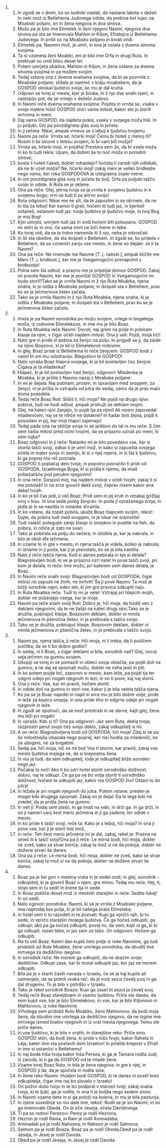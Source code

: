 <ol>
  <li>
    <ol>
      <li>In zgodi se v dneh, ko so sodniki vladali, da nastane lakota v deželi. In neki mož iz Betlehema Judovega odide, da prebiva kot tujec na Moabski poljani, on in žena njegova in dva sinova.</li>
      <li>Možu pa je bilo ime Elimelek in ženi njegovi Naomi, njegova dva sinova pa sta se imenovala Mahlon in Kiljon, Efratejca iz Betlehema Judovega. In prišli so na Moabsko poljano in bivali ondi.</li>
      <li>Elimelek pa, Naomin mož, je umrl, in ona je ostala z dvema sinoma svojima.</li>
      <li>Ta si vzameta ženi Moabki, eni je bilo ime Orfa in drugi Ruta. In prebivali so ondi blizu deset let.</li>
      <li>Potem umrjeta obadva, Mahlon in Kiljon, in žena ostane za dvema sinoma svojima in za možem svojim.</li>
      <li>Tedaj vstane ona z dvema snahama svojima, da bi se povrnila z Moabske poljane; slišala je namreč v kraju moabskem, da je GOSPOD obiskal ljudstvo svoje, ko mu je dal kruha.</li>
      <li>Odpravi se torej iz mesta, kjer je bivala, in ž njo dve snahi njeni, in nastopijo pot, da se vrnejo v deželo Judovo.</li>
      <li>In Naomi reče dvema snahama svojima: Pojdita in vrnita se, vsaka v svoje matere hišo! GOSPOD stóri vama milost, kakor ste jo storili mrtvima in meni.</li>
      <li>Daj vama GOSPOD, da najdeta pokoj, vsaka v svojega moža hiši. In ju poljubi. Oni pa povzdigneta glas svoj in jočeta.</li>
      <li>In ji rečeta: Nikar, ampak vrneva se s teboj k ljudstvu tvojemu.</li>
      <li>Naomi pa reče: Vrnita se, hčerki moji! Čemu bi hoteli z menoj iti? Nosim li še sinove v telesu svojem, ki bi vam bili možje?</li>
      <li>Vrnita se, hčerki moji, in pojdita! Prestara sem že, da bi vzela moža. In ko bi tudi rekla: Upam, da dobim še to noč moža in porodim sinove,</li>
      <li>bosta li hoteli čakati, dokler odrastejo? hočeta li zaradi njih odlašati, da ne bi vzeli moža? Ne, hčerki moji! zakaj meni je veliko bridkejše nego vama, ker roka GOSPODOVA je iztegnjena zoper mene.</li>
      <li>In oni povzdigneta glas svoj in jočeta še bolj. Orfa pa poljubi taščo svojo in odide. A Ruta se je oklene.</li>
      <li>Ona pa reče: Glej, jetrva tvoja se je vrnila k svojemu ljudstvu in k svojemu bogu; vrni se tudi ti za jetrvo svojo!</li>
      <li>Ruta odgovori: Nikar me ne sili, da te zapustim in se obrnem, da ne bi šla za teboj! Ker kamor ti greš, hočem iti tudi jaz, in kjerkoli ostaneš, ostanem tudi jaz: tvoje ljudstvo je ljudstvo moje, in tvoj Bog je moj Bog!</li>
      <li>Kjer umrješ, umrjem tudi jaz in ondi hočem biti pokopana. GOSPOD mi stóri to in ono, če sama smrt ne loči mene in tebe.</li>
      <li>Ko torej vidi, da se je trdno namenila iti ž njo, neha jo odvračati.</li>
      <li>In šli sta obedve, da sta dospeli v Betlehem. In zgodi se, ko prideta v Betlehem, da se vznemiri zanju vse mesto, in žene so dejale: Je li ta Naomi?</li>
      <li>Ona pa reče: Ne imenujte me Naome [T. j. radost.], ampak kličite me Maro [T. j. bridkost.], ker me je Vsegamogočni prenapolnil z bridkostjo!</li>
      <li>Polna sem šla odtod, a prazno me je pripeljal domov GOSPOD. Zakaj mi pravite Naomi, ker me je ponižal GOSPOD in Vsegamogočni mi hudo storil?Tako se je vrnila Naomi in ž njo Ruta Moabka, njena snaha, ki je odšla z Moabske poljane; in dospeli sta v Betlehem, prav ko se je ječmenova žetev začela.</li>
      <li>Tako se je vrnila Naomi in ž njo Ruta Moabka, njena snaha, ki je odšla z Moabske poljane; in dospeli sta v Betlehem, prav ko se je ječmenova žetev začela.</li>
    </ol>
  </li>
  <li>
    <ol>
      <li>Imela je pa Naomi sorodnika po možu svojem, vrlega in bogatega moža, iz rodovine Elimelekove, in ime mu je bilo Boaz.</li>
      <li>In Ruta Moabka reče Naomi: Dovoli, naj grem na polje in pobiram klasje za njim, v čigar očeh najdem milost. Ona ji veli: Pojdi, moja hči!</li>
      <li>Nato gre in pride in pobira za ženjci na polju. In prigodi se ji, da zaide na njivo Boazovo, ki je bil iz Elimelekove rodovine.</li>
      <li>In glej, Boaz pride iz Betlehema in reče ženjcem: GOSPOD bodi z vami! In oni mu odzdravijo: Blagoslovi te GOSPOD!</li>
      <li>Nato vpraša Boaz hlapca svojega, ki je bil postavljen čez ženjce: Čigava je ta mladenka?</li>
      <li>Hlapec, ki je bil postavljen nad ženjci, odgovori: Mladenka je Moabka, ki je prišla z Naomo nazaj z Moabske poljane.</li>
      <li>In mi je dejala: Naj pobiram, prosim, in spravljam med snopjem, za ženjci; in je prišla in vztrajala od jutra do sedaj, samo da je prav malo doma posedela.</li>
      <li>Tedaj reče Boaz Ruti: Slišiš li, hči moja? Ne pojdi na drugo njivo pobirat, tudi ne hodi odtod, ampak pridruži se deklam mojim.</li>
      <li>Glej, na kateri njivi žanjejo, in pojdi tja za njimi! Ali nisem zapovedal mladeničem, naj se te nihče ne dotakne? In kadar boš žejna, pojdi k posodam in pij, kar moji hlapci zajemajo!</li>
      <li>Tedaj pade ona na obličje svoje in se prikloni do tal in mu reče: S čim sem našla milost pred očmi tvojimi, da se prijazno oziraš po meni, ki sem tujka?</li>
      <li>Boaz odgovori in ji reče: Natanko mi je bilo povedano vse, kar si storila tašči svoji, odkar ti je umrl mož, in kako si zapustila svojega očeta in mater svojo in zemljo, ki si v njej rojena, in si šla k ljudstvu, ki ga poprej nisi nič poznala.</li>
      <li>GOSPOD ti poplačaj delo tvoje, in popolno povračilo ti pridi od GOSPODA, Izraelovega Boga, ki si prišla k njemu, da imaš pribežališče pod perutmi njegovimi!</li>
      <li>In ona reče: Gospod moj, naj najdem milost v očeh tvojih; zakaj ti si me potolažil in na srce govoril dekli svoji, čeprav nisem kakor ena dekel tvojih.</li>
      <li>In ko je bil čas jedi, ji veli Boaz: Pridi sem in jej kruh in omakaj grižljaj svoj v kisu. In ona sede poleg ženjcev. In poda ji opraženega zrnja, in jedla je in se nasitila in ostanke shranila.</li>
      <li>In ko vstane, da zopet pobira, ukaže Boaz hlapcem svojim, rekoč: Dajte, da pobira tudi med snopjem, in je nikar ne sramotite!</li>
      <li>Tudi nalašč potegujte zanjo klasje iz snopkov in pustite na tleh, da pobira, in nihče je zato ne svari.</li>
      <li>Tako je pobirala na polju do večera; in iztolkla je, kar je nabrala, in bilo je okoli efe ječmena.</li>
      <li>In vzame to in gre v mesto; in njena tašča je videla, koliko je nabrala; in izname in ji poda, kar ji je preostalo, ko se je bila nasitila.</li>
      <li>Nato ji reče tašča njena: Kod si danes pobirala in kje si delala? Blagoslovljen bodi, ki se je prijazno ozrl nate! In pove tašči svoji, pri kom je delala, in reče: Ime možu, pri katerem sem danes delala, je Boaz.</li>
      <li>In Naomi reče snahi svoji: Blagoslovljen bodi od GOSPODA, čigar milost ne zapusti ne živih, ne mrtvih! Še ji pove Naomi: Ta mož je bližji sorodnik najin, eden teh, ki jim gre pravica odkupiti naju.</li>
      <li>In Ruta Moabka reče: Tudi to mi je velel: Vztrajaj pri hlapcih mojih, dokler ne požanjejo vsega, kar je moje.</li>
      <li>Naomi pa reče snahi svoji Ruti: Dobro je, hči moja, da hodiš ven z deklami njegovimi, da te ne žalijo na kateri drugi njivi.Tako se je družila, pobirajoč klasje, Boazovim deklam, dokler ni minila ječmenova in pšenična žetev, in je prebivala s taščo svojo.</li>
      <li>Tako se je družila, pobirajoč klasje, Boazovim deklam, dokler ni minila ječmenova in pšenična žetev, in je prebivala s taščo svojo.</li>
    </ol>
  </li>
  <li>
    <ol>
      <li>Naomi pa, njena tašča, ji reče: Hči moja, ni li treba, da ti poiščem počitka, da se ti bo dobro godilo?</li>
      <li>In sedaj, ni li Boaz, s čigar deklami si bila, sorodnik naš? Glej, nocoj veja ječmen na gumnu svojem.</li>
      <li>Izkoplji se torej in se pomazili in obleci svoja oblačila, pa pojdi doli na gumno; a ne daj se spoznati možu, dokler ne neha jesti in piti.</li>
      <li>In ko potem pojde leč, zapomni si mesto, kam leže, pa pojdi tja ter odgrni odejo pri nogah njegovih in lezi; in on ti pove, kaj naj storiš.</li>
      <li>Ona ji reče: Vse, kar mi praviš, hočem storiti.</li>
      <li>In odide doli na gumno in stori vse, kakor ji je bila velela tašča njena.</li>
      <li>Ko pa se je Boaz najedel in napil in srce mu je bilo dobre volje, pride in leže za kopico snopja; in ona pride tiho in odgrne odejo pri nogah njegovih in leže.</li>
      <li>In zgodi se opolnoči, da se mož prestraši in se obrne, kajti glej, žena mu leži pri nogah!</li>
      <li>In vpraša: Kdo si ti? Ona pa odgovori: Jaz sem Ruta, dekla tvoja; razprostri perut svojo čez svojo deklo, zakaj odkupitelj si mi.</li>
      <li>A on reče: Blagoslovljena bodi od GOSPODA, hči moja! Zdaj si se pa še milostnejša izkazala nego poprej, ker nisi hodila za mladeniči, ne za ubogimi, ne za bogatimi.</li>
      <li>Sedaj pa, hči moja, nič se ne boj! Vse ti storim, kar praviš, zakaj vse mesto ljudstva mojega ve, da si krepostna žena.</li>
      <li>In res je tudi, da sem odkupitelj; toda je odkupitelj bliže soroden nego jaz.</li>
      <li>Počakaj to noč! Ako ti bo jutri hotel storiti sorodniško dolžnost, dobro, naj te odkupi. Če ga pa ne bo volja storiti ti sorodniško dolžnost, hočem te odkupiti jaz, kakor res GOSPOD živi! Ostani tu do jutra!</li>
      <li>In ležala je pri nogah njegovih do jutra. Potem vstane, preden je mogel kdo drugega spoznati. Zakaj on je dejal: Da bi tega kdo ne zvedel, da je prišla žena na gumno.</li>
      <li>In veli ji: Podaj sem plašč, ki ga imaš na sebi, in drži ga. In ga drži, in on ji nameri vanj šest meric ječmena in ji ga zadene, ter odide v mesto.</li>
      <li>In ko pride k tašči svoji, reče ta: Kako je s teboj, hči moja? In ona ji pove vse, kar ji je storil tisti mož,</li>
      <li>in reče: Teh šest meric ječmena mi je dal, zakaj, rekel je: Prazna ne smeš iti k tašči svoji!Ona pa ji reče: Le mirna bodi, hči moja, dokler ne zveš, kako se stvar konča; zakaj ta mož si ne da pokoja, dokler ne dožene stvari še danes.</li>
      <li>Ona pa ji reče: Le mirna bodi, hči moja, dokler ne zveš, kako se stvar konča; zakaj ta mož si ne da pokoja, dokler ne dožene stvari še danes.</li>
    </ol>
  </li>
  <li>
    <ol>
      <li>Boaz pa je šel gori v mestna vrata in je sedel ondi; in glej, sorodnik – odkupitelj, ki je govoril Boaz o njem, gre mimo. Tedaj mu reče: Hej, ti, stopi sem in tu sedi! In krene tja in sede.</li>
      <li>In Boaz pokliče deset mož iz mestnih starejšin in reče: Sedite tukaj! In so sedli.</li>
      <li>Nato ogovori sorodnika: Naomi, ki se je vrnila z Moabske poljane, ima naprodaj kos polja, ki je bil našega brata Elimeleka;</li>
      <li>in hotel sem ti to razodeti in te pozvati: Kupi ga vpričo njih, ki tu sede, in vpričo starejšin mojega ljudstva. Če ga hočeš odkupiti, ga odkupi; ako pa ga nočeš odkupiti, povej mi, da vem; kajti ni ga, ki bi ga odkupil, razen tebe, in jaz sem za tabo. On odgovori: Hočem ga odkupiti.</li>
      <li>Na to veli Boaz: Kateri dan kupiš tisto polje iz roke Naomine, ga tudi pridobiš od Rute Moabke, žene umrlega sorodnika, da obudiš ime mrtvega za dediščino njegovo.</li>
      <li>In sorodnik reče: Ne morem ga odkupiti, da ne skazim svoje dediščine. Odkupi zase, kar bi moral odkupiti jaz, ker jaz ne morem odkupiti.</li>
      <li>Bila pa je v starih časih navada v Izraelu, če se je kaj kupilo ali zamenjalo, da se potrdi vsaka reč: da je mož sezul čevelj svoj in ga dal drugemu. To je bilo v potrdilo v Izraelu.</li>
      <li>Tako je rekel sorodnik Boazu: Kupi ga zase! In sezul je čevelj svoj.</li>
      <li>Tedaj reče Boaz starejšinam in vsemu ljudstvu: Priče ste danes, da sem kupil vse, kar je bilo Elimelekovo, in vse, kar je bilo Kiljonovo in Mahlonovo, iz roke Naomine.</li>
      <li>Vrhutega sem pridobil Ruto Moabko, ženo Mahlonovo, da bodi moja žena, da obudim ime umrlega za dediščino njegovo, da ne izgine ime mrtvega izmed bratov njegovih in iz vrat mesta njegovega. Temu ste priče danes.</li>
      <li>In vse ljudstvo, ki je bilo v vratih, in starejšine reko: Priče smo. GOSPOD stóri, da bodi žena, ki pride v hišo tvojo, kakor Rahela in Leja, kateri dve sta postavili dom Izraelov! In pridóbi krepost v Efrati in ime si ustanóvi v Betlehemu!</li>
      <li>In naj bode hiša tvoja kakor hiša Pereza, ki ga je Tamara rodila Judi, iz zaroda, ki ti ga da GOSPOD od te mlade žene.</li>
      <li>Vzame torej Boaz Ruto, in bila je žena njegova; in gre k njej, in GOSPOD ji da, da je spočela in rodila sina.</li>
      <li>In žene reko Naomi: Hvaljen bodi GOSPOD, ki te danes ni pustil brez odkupitelja, čigar ime naj bo slovelo v Izraelu!</li>
      <li>On poživi dušo tvojo in te bo podpiral v starosti tvoji; zakaj snaha tvoja, ki te ljubi, ga je rodila, in ona ti je boljša nego sedem sinov.</li>
      <li>In Naomi vzame dete in si ga položi na kolena, in mu je bila pestunja.</li>
      <li>In njene sosedinje so mu dale ime, rekoč: Rodil se je sin Naomi; in so ga imenovale Obeda. On je oče Jeseja, očeta Davidovega.</li>
      <li>Ti pa so rodovi Perezovi: Perez je rodil Hezrona,</li>
      <li>Hezron je rodil Rama, in Ram je rodil Aminadaba;</li>
      <li>Aminadab pa je rodil Nahsona, in Nahson je rodil Salmona,</li>
      <li>Salmon pa je rodil Boaza, Boaz pa je rodil Obeda,Obed pa je rodil Jeseja, in Jesej je rodil Davida.</li>
      <li>Obed pa je rodil Jeseja, in Jesej je rodil Davida.</li>
    </ol>
  </li>
</ol>